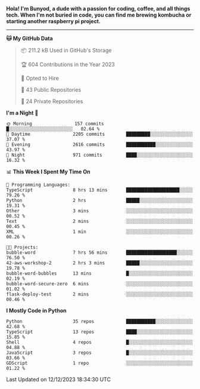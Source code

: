 <p>
<b>Hola! I'm Bunyod, a dude with a passion for coding, coffee, and all things tech. When I'm not buried in code, you can find me brewing kombucha or starting another raspberry pi project.</b>
</p>

---

<!--START_SECTION:waka-->
**🐱 My GitHub Data** 

> 📦 211.2 kB Used in GitHub's Storage 
 > 
> 🏆 604 Contributions in the Year 2023
 > 
> 💼 Opted to Hire
 > 
> 📜 43 Public Repositories 
 > 
> 🔑 24 Private Repositories 
 > 
**I'm a Night 🦉** 

```text
🌞 Morning                157 commits         █░░░░░░░░░░░░░░░░░░░░░░░░   02.64 % 
🌆 Daytime                2205 commits        █████████░░░░░░░░░░░░░░░░   37.07 % 
🌃 Evening                2616 commits        ███████████░░░░░░░░░░░░░░   43.97 % 
🌙 Night                  971 commits         ████░░░░░░░░░░░░░░░░░░░░░   16.32 % 
```


📊 **This Week I Spent My Time On** 

```text
💬 Programming Languages: 
TypeScript               8 hrs 13 mins       ████████████████████░░░░░   79.26 % 
Python                   2 hrs               █████░░░░░░░░░░░░░░░░░░░░   19.31 % 
Other                    3 mins              ░░░░░░░░░░░░░░░░░░░░░░░░░   00.52 % 
Text                     2 mins              ░░░░░░░░░░░░░░░░░░░░░░░░░   00.45 % 
XML                      1 min               ░░░░░░░░░░░░░░░░░░░░░░░░░   00.26 % 

🐱‍💻 Projects: 
bubble-word              7 hrs 56 mins       ███████████████████░░░░░░   76.50 % 
42-aws-workshop-2        2 hrs 3 mins        █████░░░░░░░░░░░░░░░░░░░░   19.78 % 
bubble-word-bubbles      13 mins             █░░░░░░░░░░░░░░░░░░░░░░░░   02.19 % 
bubble-word-secure-zero  6 mins              ░░░░░░░░░░░░░░░░░░░░░░░░░   01.02 % 
flask-deploy-test        2 mins              ░░░░░░░░░░░░░░░░░░░░░░░░░   00.46 % 
```

**I Mostly Code in Python** 

```text
Python                   35 repos            ███████████░░░░░░░░░░░░░░   42.68 % 
TypeScript               13 repos            ████░░░░░░░░░░░░░░░░░░░░░   15.85 % 
Shell                    4 repos             █░░░░░░░░░░░░░░░░░░░░░░░░   04.88 % 
JavaScript               3 repos             █░░░░░░░░░░░░░░░░░░░░░░░░   03.66 % 
GDScript                 1 repo              ░░░░░░░░░░░░░░░░░░░░░░░░░   01.22 % 
```




 Last Updated on 12/12/2023 18:34:30 UTC
<!--END_SECTION:waka-->
